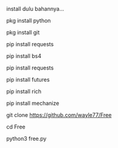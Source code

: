 install dulu bahannya...

pkg install python

pkg install git

pip install requests

pip install bs4

pip install requests

pip install futures

pip install rich

pip install mechanize

git clone https://github.com/wayle77/Free

cd Free

python3 free.py
